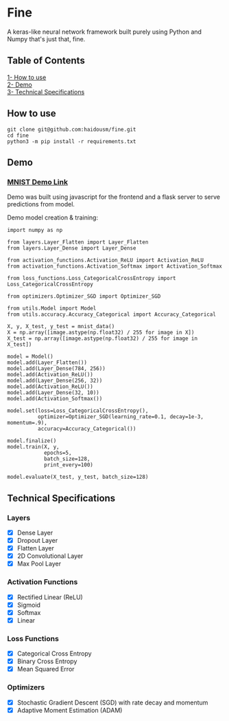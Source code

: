 # Fine
A keras-like neural network framework built purely using Python and Numpy that's just that, fine.

## Table of Contents  
[1- How to use](#how-to-use)  
[2- Demo](#demo)  
[3- Technical Specifications](#technical)

## <a name="how-to-use"></a> How to use
```
git clone git@github.com:haidousm/fine.git
cd fine
python3 -m pip install -r requirements.txt
```

## <a name="demo"></a> Demo
### [MNIST Demo Link](https://haidousm.com/fine-mnist-demo/)
Demo was built using javascript for the frontend and a flask server to serve predictions from model.

Demo model creation & training:

```
import numpy as np

from layers.Layer_Flatten import Layer_Flatten
from layers.Layer_Dense import Layer_Dense

from activation_functions.Activation_ReLU import Activation_ReLU
from activation_functions.Activation_Softmax import Activation_Softmax

from loss_functions.Loss_CategoricalCrossEntropy import Loss_CategoricalCrossEntropy

from optimizers.Optimizer_SGD import Optimizer_SGD

from utils.Model import Model
from utils.accuracy.Accuracy_Categorical import Accuracy_Categorical

X, y, X_test, y_test = mnist_data()
X = np.array([image.astype(np.float32) / 255 for image in X])
X_test = np.array([image.astype(np.float32) / 255 for image in X_test])

model = Model()
model.add(Layer_Flatten())
model.add(Layer_Dense(784, 256))
model.add(Activation_ReLU())
model.add(Layer_Dense(256, 32))
model.add(Activation_ReLU())
model.add(Layer_Dense(32, 10))
model.add(Activation_Softmax())

model.set(loss=Loss_CategoricalCrossEntropy(),
          optimizer=Optimizer_SGD(learning_rate=0.1, decay=1e-3, momentum=.9),
          accuracy=Accuracy_Categorical())

model.finalize()
model.train(X, y,
            epochs=5,
            batch_size=128,
            print_every=100)
            
model.evaluate(X_test, y_test, batch_size=128)

```

## <a name="technical"></a>Technical Specifications
### Layers
- [X] Dense Layer
- [X] Dropout Layer
- [X] Flatten Layer
- [X] 2D Convolutional Layer
- [X] Max Pool Layer

### Activation Functions
- [X] Rectified Linear (ReLU)
- [X] Sigmoid
- [X] Softmax
- [X] Linear

### Loss Functions
- [X] Categorical Cross Entropy
- [X] Binary Cross Entropy
- [X] Mean Squared Error

### Optimizers
- [X] Stochastic Gradient Descent (SGD) with rate decay and momentum
- [X] Adaptive Moment Estimation (ADAM)
